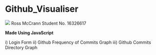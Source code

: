 # Github_Visualiser
![](Project_Gif.gif)
Ross McCrann Student No. 16326617

**Made Using JavaScript**

i) Login Form
ii) Github Frequency of Commits Graph
iii) Github Commits Directory Graph
